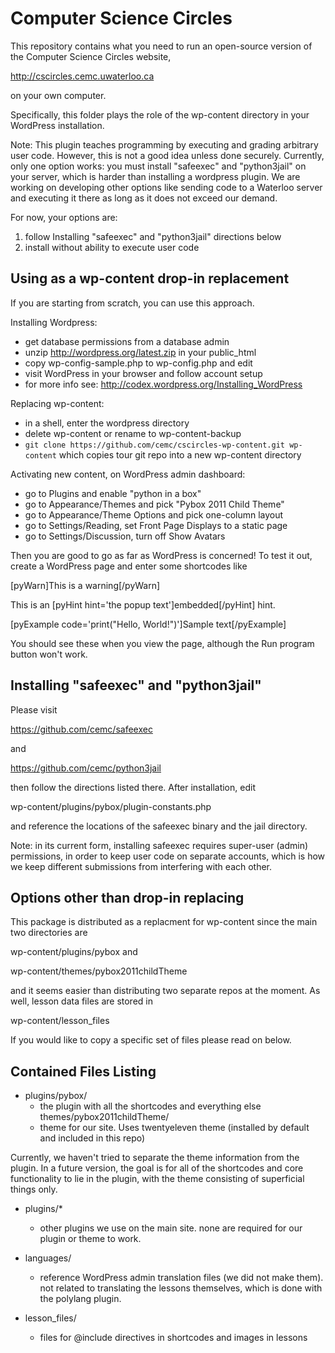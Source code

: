 Computer Science Circles
========================
This repository contains what you need to run an open-source
version of the Computer Science Circles website,

 http://cscircles.cemc.uwaterloo.ca

on your own computer.

Specifically, this folder plays the role of the wp-content
directory in your WordPress installation.


Note:
This plugin teaches programming by executing and grading
arbitrary user code. However, this is not a good idea unless
done securely. Currently, only one option works: you must
install "safeexec" and "python3jail" on your server, which
is harder than installing a wordpress plugin. We are working
on developing other options like sending code to a Waterloo
server and executing it there as long as it does not exceed
our demand.


For now, your options are:
 1. follow Installing "safeexec" and "python3jail" directions below
 2. install without ability to execute user code


Using as a wp-content drop-in replacement
-----------------------------------------
If you are starting from scratch, you can use this approach.

Installing Wordpress:
- get database permissions from a database admin
- unzip http://wordpress.org/latest.zip in your public_html
- copy wp-config-sample.php to wp-config.php and edit
- visit WordPress in your browser and follow account setup
- for more info see: http://codex.wordpress.org/Installing_WordPress

Replacing wp-content:
- in a shell, enter the wordpress directory
- delete wp-content or rename to wp-content-backup
- `git clone https://github.com/cemc/cscircles-wp-content.git wp-content`
  which copies tour git repo into a new wp-content directory

Activating new content, on WordPress admin dashboard:
 - go to Plugins and enable "python in a box"
 - go to Appearance/Themes and pick "Pybox 2011 Child Theme"
 - go to Appearance/Theme Options and pick one-column layout
 - go to Settings/Reading, set Front Page Displays to a static page
 - go to Settings/Discussion, turn off Show Avatars

Then you are good to go as far as WordPress is concerned! To test
it out, create a WordPress page and enter some shortcodes like

[pyWarn]This is a warning[/pyWarn]

This is an [pyHint hint='the popup text']embedded[/pyHint] hint.

[pyExample code='print("Hello, World!")']Sample text[/pyExample]

You should see these when you view the page, although the Run program
button won't work.


Installing "safeexec" and "python3jail"
---------------------------------------
Please visit

 https://github.com/cemc/safeexec

and

 https://github.com/cemc/python3jail

then follow the directions listed there. After installation, edit

 wp-content/plugins/pybox/plugin-constants.php

and reference the locations of the safeexec binary and the jail directory.

Note: in its current form, installing safeexec requires super-user (admin)
permissions, in order to keep user code on separate accounts, which is
how we keep different submissions from interfering with each other.


Options other than drop-in replacing
------------------------------------
This package is distributed as a replacment for wp-content since the main
two directories are 

 wp-content/plugins/pybox and 

 wp-content/themes/pybox2011childTheme

and it seems easier than distributing two separate repos at the moment.
As well, lesson data files are stored in

 wp-content/lesson_files

If you would like to copy a specific set of files please read on below.


Contained Files Listing
-----------------------
- plugins/pybox/ 
  - the plugin with all the shortcodes and everything else
themes/pybox2011childTheme/ 
  - theme for our site. Uses twentyeleven theme (installed by default and 
    included in this repo)

Currently, we haven't tried to separate the theme information 
  from the plugin. In a future version, the goal is for all of the 
  shortcodes and core functionality to lie in the plugin, with the
  theme consisting of superficial things only.

- plugins/*
  - other plugins we use on the main site. none are required for our
    plugin or theme to work.

- languages/
  - reference WordPress admin translation files (we did not make them).
    not related to translating the lessons themselves, which is done
    with the polylang plugin.

- lesson_files/
  - files for @include directives in shortcodes and images in lessons

